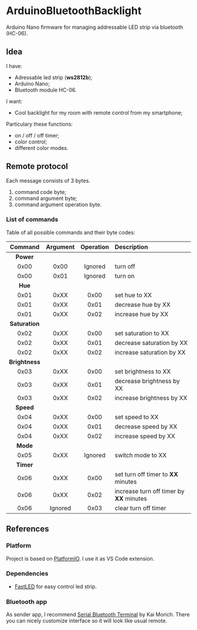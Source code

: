 # ArduinoBluetoothBacklight

Arduino Nano firmware for managing addressable LED strip via bluetooth (HC-06).

## Idea
I have:
- Adressable led strip (**ws2812b**);
- Arduino Nano;
- Bluetooth module HC-06.

I want:
- Cool backlight for my room with remote control from my smartphone;

Particulary these functions:
- on / off / off timer;
- color control;
- different color modes.

## Remote protocol
Each message consists of 3 bytes.
1. command code byte;
2. command argument byte;
3. command argument operation byte.

### List of commands
Table of all possible commands and their byte codes:

| Command | Argument | Operation | Description |
| :---: | :---: | :---: | :--- |
| **Power** ||||
| 0x00 | 0x00 | Ignored | turn off |
| 0x00 | 0x01 | Ignored | turn on |
| **Hue** ||||
| 0x01 | 0xXX | 0x00 | set hue to XX |
| 0x01 | 0xXX | 0x01 | decrease hue by XX |
| 0x01 | 0xXX | 0x02 | increase hue by XX |
| **Saturation** ||||
| 0x02 | 0xXX | 0x00 | set saturation to XX |
| 0x02 | 0xXX | 0x01 | decrease saturation by XX |
| 0x02 | 0xXX | 0x02 | increase saturation by XX |
| **Brightness** ||||
| 0x03 | 0xXX | 0x00 | set brightness to XX |
| 0x03 | 0xXX | 0x01 | decrease brightness by XX |
| 0x03 | 0xXX | 0x02 | increase brightness by XX |
| **Speed** ||||
| 0x04 | 0xXX | 0x00 | set speed to XX |
| 0x04 | 0xXX | 0x01 | decrease speed by XX |
| 0x04 | 0xXX | 0x02 | increase speed by XX |
| **Mode** ||||
| 0x05 | 0xXX | Ignored | switch mode to XX |
| **Timer** ||||
| 0x06 | 0xXX | 0x00 | set turn off timer to **XX** minutes |
| 0x06 | 0xXX | 0x02 | increase turn off timer by **XX** minutes |
| 0x06 | Ignored | 0x03 | clear turn off timer |

## References
### Platform
Project is based on [PlatformIO](https://platformio.org/). I use it as VS Code extension.

### Dependencies
- [FastLED](https://github.com/FastLED/FastLED) for easy control led strip. 

### Bluetooth app
As sender app, I recommend [Serial Bluetooth Terminal](https://play.google.com/store/apps/details?id=de.kai_morich.serial_bluetooth_terminal) by Kai Morich. There you can nicely customize interface so it will look like usual remote. 



 
